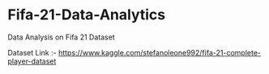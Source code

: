 # Fifa-21-Data-Analytics
Data Analysis on Fifa 21 Dataset

Dataset Link :- https://www.kaggle.com/stefanoleone992/fifa-21-complete-player-dataset
